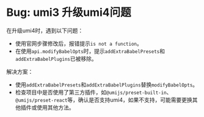 # Bug: umi3 升级umi4问题

在升级umi4时，遇到以下问题：

- 使用官网步骤修改后，报错提示`is not a function`。
- 在使用`api.modifyBabelOpts`时，提示`addExtraBabelPresets`和`addExtraBabelPlugins`已被移除。

解决方案：

- 使用`addExtraBabelPresets`和`addExtraBabelPlugins`替换`modifyBabelOpts`。
- 检查项目中是否使用了第三方插件，如`@umijs/preset-built-in`、`@umijs/preset-react`等，确认是否支持umi4，如果不支持，可能需要更换其他插件或使用其他方法。
